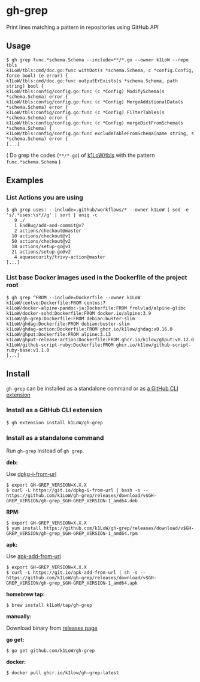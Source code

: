 # gh-grep

Print lines matching a pattern in repositories using GitHub API

## Usage

``` console
$ gh grep func.*schema.Schema --include=**/*.go --owner k1LoW --repo tbls
k1LoW/tbls:cmd/doc.go:func withDot(s *schema.Schema, c *config.Config, force bool) (e error) {
k1LoW/tbls:cmd/doc.go:func outputErExists(s *schema.Schema, path string) bool {
k1LoW/tbls:config/config.go:func (c *Config) ModifySchema(s *schema.Schema) error {
k1LoW/tbls:config/config.go:func (c *Config) MergeAdditionalData(s *schema.Schema) error {
k1LoW/tbls:config/config.go:func (c *Config) FilterTables(s *schema.Schema) error {
k1LoW/tbls:config/config.go:func (c *Config) mergeDictFromSchema(s *schema.Schema) {
k1LoW/tbls:config/config.go:func excludeTableFromSchema(name string, s *schema.Schema) error {
[...]
```

( Do grep the codes (`**/*.go`) of [k1LoW/tbls](https://github.com/k1LoW/tbls) with the pattern `func.*schema.Schema` )

## Examples

### List Actions you are using

``` console
$ gh grep uses: --include=.github/workflows/* --owner k1LoW | sed -e 's/.*uses:\s*//g' | sort | uniq -c
   9 ./
   1 EndBug/add-and-commit@v7
   2 actions/checkout@master
  10 actions/checkout@v1
  50 actions/checkout@v2
  18 actions/setup-go@v1
  21 actions/setup-go@v2
   4 aquasecurity/trivy-action@master
[...]
```

### List base Docker images used in the Dockerfile of the project root

``` console
$ gh grep ^FROM --include=Dockerfile --owner k1LoW
k1LoW/centve:Dockerfile:FROM centos:7
k1LoW/docker-alpine-pandoc-ja:Dockerfile:FROM frolvlad/alpine-glibc
k1LoW/docker-sshd:Dockerfile:FROM docker.io/alpine:3.9
k1LoW/gh-grep:Dockerfile:FROM debian:buster-slim
k1LoW/ghdag:Dockerfile:FROM debian:buster-slim
k1LoW/ghdag-action:Dockerfile:FROM ghcr.io/k1low/ghdag:v0.16.0
k1LoW/ghput:Dockerfile:FROM alpine:3.13
k1LoW/ghput-release-action:Dockerfile:FROM ghcr.io/k1low/ghput:v0.12.0
k1LoW/github-script-ruby:Dockerfile:FROM ghcr.io/k1low/github-script-ruby-base:v1.1.0
[...]
```

## Install

`gh-grep` can be installed as a standalone command or as [a GitHub CLI extension](https://cli.github.com/manual/gh_extension)

### Install as a GitHub CLI extension

``` console
$ gh extension install k1LoW/gh-grep
```

### Install as a standalone command

Run `gh-grep` instead of `gh grep`.

**deb:**

Use [dpkg-i-from-url](https://github.com/k1LoW/dpkg-i-from-url)

``` console
$ export GH-GREP_VERSION=X.X.X
$ curl -L https://git.io/dpkg-i-from-url | bash -s -- https://github.com/k1LoW/gh-grep/releases/download/v$GH-GREP_VERSION/gh-grep_$GH-GREP_VERSION-1_amd64.deb
```

**RPM:**

``` console
$ export GH-GREP_VERSION=X.X.X
$ yum install https://github.com/k1LoW/gh-grep/releases/download/v$GH-GREP_VERSION/gh-grep_$GH-GREP_VERSION-1_amd64.rpm
```

**apk:**

Use [apk-add-from-url](https://github.com/k1LoW/apk-add-from-url)

``` console
$ export GH-GREP_VERSION=X.X.X
$ curl -L https://git.io/apk-add-from-url | sh -s -- https://github.com/k1LoW/gh-grep/releases/download/v$GH-GREP_VERSION/gh-grep_$GH-GREP_VERSION-1_amd64.apk
```

**homebrew tap:**

```console
$ brew install k1LoW/tap/gh-grep
```

**manually:**

Download binary from [releases page](https://github.com/k1LoW/gh-grep/releases)

**go get:**

```console
$ go get github.com/k1LoW/gh-grep
```

**docker:**

```console
$ docker pull ghcr.io/k1low/gh-grep:latest
```
